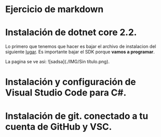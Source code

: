 # Ejercicio de markdown


# Instalación de dotnet core 2.2.
Lo primero que tenemos que hacer es bajar el archivo de instalacion del siguiente [lugar](https://dotnet.microsoft.com/download/dotnet-core/3.0).
Es importante bajar el SDK porque **vamos a programar**.

La pagina se ve  asi:
![sadsa](./IMG/Sin título.png).

# Instalación y configuración de Visual Studio Code para C#.


# Instalación de git. conectado a tu cuenta de GitHub y VSC.







